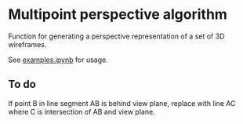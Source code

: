 # Multipoint perspective algorithm

Function for generating a perspective representation of a set of 3D wireframes.

See [examples.ipynb](examples.ipynb) for usage.

## To do

If point B in line segment AB is behind view plane, replace with line AC where C is intersection of AB and view plane.
